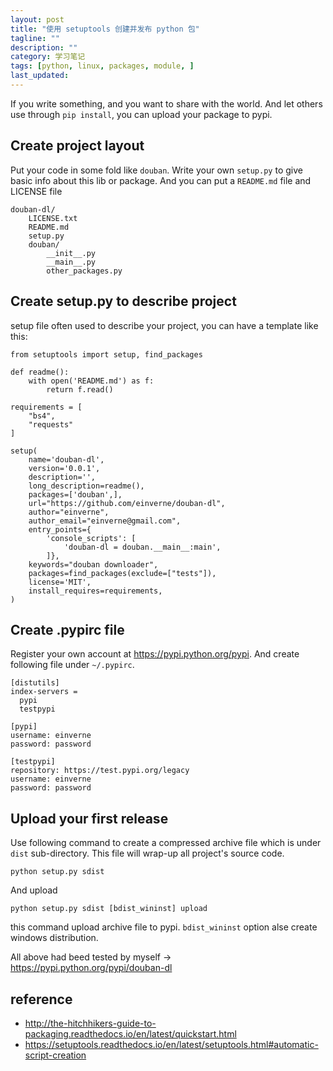 ```yaml
---
layout: post
title: "使用 setuptools 创建并发布 python 包"
tagline: ""
description: ""
category: 学习笔记
tags: [python, linux, packages, module, ]
last_updated:
---
```


If you write something, and you want to share with the world. And let others use through `pip install`, you can upload your package to pypi.

## Create project layout
Put your code in some fold like `douban`. Write your own `setup.py` to give basic info about this lib or package. And you can put a `README.md` file and LICENSE file

	douban-dl/
		LICENSE.txt
		README.md
		setup.py
		douban/
			__init__.py
			__main__.py
			other_packages.py

## Create setup.py to describe project
setup file often used to describe your project, you can have a template like this:

	from setuptools import setup, find_packages

	def readme():
		with open('README.md') as f:
			return f.read()

	requirements = [
		"bs4",
		"requests"
	]

	setup(
		name='douban-dl',
		version='0.0.1',
		description='',
		long_description=readme(),
		packages=['douban',],
		url="https://github.com/einverne/douban-dl",
		author="einverne",
		author_email="einverne@gmail.com",
		entry_points={
			'console_scripts': [
				'douban-dl = douban.__main__:main',
			]},
		keywords="douban downloader",
		packages=find_packages(exclude=["tests"]),
		license='MIT',
	    install_requires=requirements,
	)

## Create .pypirc file
Register your own account at <https://pypi.python.org/pypi>. And create following file under `~/.pypirc`.

	[distutils]
	index-servers =
	  pypi
	  testpypi

	[pypi]
	username: einverne
	password: password

	[testpypi]
	repository: https://test.pypi.org/legacy
	username: einverne
	password: password

## Upload your first release
Use following command to create a compressed archive file which is under `dist` sub-directory. This file will wrap-up all project's source code.

	python setup.py sdist

And upload

	python setup.py sdist [bdist_wininst] upload

this command upload archive file to pypi. `bdist_wininst` option alse create windows distribution.

All above had beed tested by myself -> <https://pypi.python.org/pypi/douban-dl>

## reference

- <http://the-hitchhikers-guide-to-packaging.readthedocs.io/en/latest/quickstart.html>
- <https://setuptools.readthedocs.io/en/latest/setuptools.html#automatic-script-creation>
